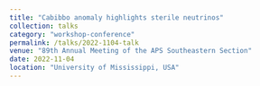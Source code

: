 ```yaml
---
title: "Cabibbo anomaly highlights sterile neutrinos"
collection: talks
category: "workshop-conference"
permalink: /talks/2022-1104-talk
venue: "89th Annual Meeting of the APS Southeastern Section"
date: 2022-11-04
location: "University of Mississippi, USA"
---
```




